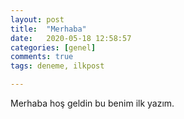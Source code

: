 ```yaml
---
layout: post
title:  "Merhaba"
date:   2020-05-18 12:58:57
categories: [genel]
comments: true
tags: deneme, ilkpost

---
```

Merhaba hoş geldin bu benim ilk yazım.
<!--stackedit_data:
eyJoaXN0b3J5IjpbNDE1NzAwMTMxXX0=
-->